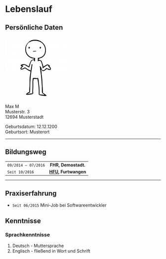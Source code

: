 # Lebenslauf
## Persönliche Daten

![Bild1](images/img.jpg "Bild")

Max M  
Musterstr. 3  
12694 Musterstadt  

Geburtsdatum: 12.12.1200  
Geburtsort: Musterort

---
## Bildungsweg

| | | 
| - |:-:|
| `09/2014 – 07/2016` | __FHR, Demostadt.__                                 |
| `Seit 10/2016`      | __[HFU](https://www.hs-furtwangen.de), Furtwangen__ |

---

## Praxiserfahrung
* `Seit 06/2015`  Mini-Job bei Softwareentwickler

## Kenntnisse
### Sprachkenntnisse
1. Deutsch - Muttersprache
2. Englisch - fließend in Wort und Schrift
